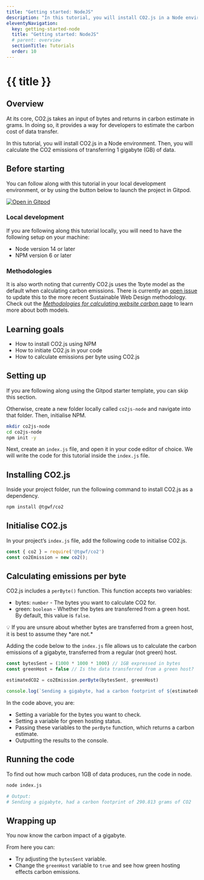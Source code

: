 ```yaml
---
title: "Getting started: NodeJS"
description: "In this tutorial, you will install CO2.js in a Node environment. Then, you will calculate the CO2 emissions of transferring 1 gigabyte (GB) of data."
eleventyNavigation:
  key: getting-started-node
  title: "Getting started: NodeJS"
  # parent: overview
  sectionTitle: Tutorials
  order: 10
---
```

# {{ title }}

## Overview

At its core, CO2.js takes an input of bytes and returns in carbon estimate in grams. In doing so, it provides a way for developers to estimate the carbon cost of data transfer.

In this tutorial, you will install CO2.js in a Node environment. Then, you will calculate the CO2 emissions of transferring 1 gigabyte (GB) of data.

## Before starting

You can follow along with this tutorial in your local development environment, or by using the button below to launch the project in Gitpod.

[![Open in Gitpod](https://gitpod.io/button/open-in-gitpod.svg)](https://gitpod.io/#https://github.com/thegreenwebfoundation/gitpod-node-starter)

### Local development

If you are following along this tutorial locally, you will need to have the following setup on your machine:

- Node version 14 or later
- NPM version 6 or later

### Methodologies

It is also worth noting that currently CO2.js uses the 1byte model as the default when calculating carbon emissions. There is currently an [open issue](https://github.com/thegreenwebfoundation/co2.js/issues/94) to update this to the more recent Sustainable Web Design methodology. Check out the [_Methodologies for calculating website carbon_ page](/co2js/explainer/methodologies-for-calculating-website-carbon) to learn more about both models.

## Learning goals

- How to install CO2.js using NPM
- How to initiate CO2.js in your code
- How to calculate emissions per byte using CO2.js

## Setting up

If you are following along using the Gitpod starter template, you can skip this section.

Otherwise, create a new folder locally called `co2js-node` and navigate into that folder. Then, initialise NPM.

```bash
mkdir co2js-node
cd co2js-node
npm init -y
```

Next, create an `index.js` file, and open it in your code editor of choice. We will write the code for this tutorial inside the `index.js` file.

## Installing CO2.js

Inside your project folder, run the following command to install CO2.js as a dependency.

```bash
npm install @tgwf/co2
```

## Initialise CO2.js

In your project’s `index.js` file, add the following code to initialise CO2.js.

```js
const { co2 } = require('@tgwf/co2')
const co2Emission = new co2();
```

## Calculating emissions per byte

CO2.js includes a `perByte()` function. This function accepts two variables:

- bytes:  `number` - The bytes you want to calculate CO2 for.
- green: `boolean` - Whether the bytes are transferred from a green host. By default, this value is `false`.

<aside class="alert bg-base-200 text-base-content">
<p>💡 If you are unsure about whether bytes are transferred from a green host, it is best to assume they *are not.*</p>
</aside>

Adding the code below to the `index.js` file allows us to calculate the carbon emissions of a gigabyte, transferred from a regular (not green) host.

```js
const bytesSent = (1000 * 1000 * 1000) // 1GB expressed in bytes
const greenHost = false // Is the data transferred from a green host?

estimatedCO2 = co2Emission.perByte(bytesSent, greenHost)

console.log(`Sending a gigabyte, had a carbon footprint of ${estimatedCO2.toFixed(3)} grams of CO2`)
```

In the code above, you are:

- Setting a variable for the bytes you want to check.
- Setting a variable for green hosting status.
- Passing these variables to the `perByte` function, which returns a carbon estimate.
- Outputting the results to the console.

## Running the code

To find out how much carbon 1GB of data produces, run the code in node.

```bash
node index.js

# Output:
# Sending a gigabyte, had a carbon footprint of 290.813 grams of CO2
```

## Wrapping up

You now know the carbon impact of a gigabyte.

From here you can:

- Try adjusting the `bytesSent` variable.
- Change the `greenHost` variable to `true` and see how green hosting effects carbon emissions.